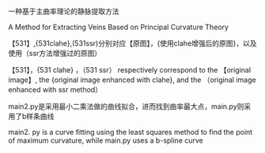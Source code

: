 #
一种基于主曲率理论的静脉提取方法



A Method for Extracting Veins Based on Principal Curvature Theory



【531】,{531clahe},(531ssr)分别对应【原图】，{使用clahe增强后的原图}，以及使用（ssr方法增强过的原图）



【531】，{531 clahe} ，（531 ssr） respectively correspond to the 【original image】, the {original image enhanced with clahe}, and the （original image enhanced with ssr method）



main2.py是采用最小二乘法做的曲线拟合，进而找到曲率最大点，main.py则采用了b样条曲线



main2. py is a curve fitting using the least squares method to find the point of maximum curvature, while main.py uses a b-spline curve









